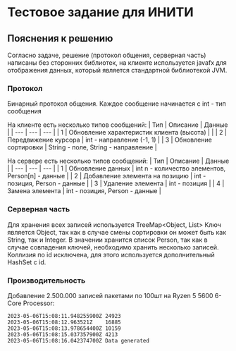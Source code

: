 # Тестовое задание для ИНИТИ

## Пояснения к решению
Согласно задаче, решение (протокол общения, серверная часть) написаны без сторонних библиотек, на клиенте используется javafx для отображения данных, который является стандартной библиотекой JVM.

### Протокол
Бинарный протокол общения.
Каждое сообщение начинается с int - тип сообщения

На клиенте есть несколько типов сообщений:
| Тип | Описание | Данные |
| --- | --- | --- |
| 1 | Обновление характеристик клиента (высота) | |
| 2 | Передвижение курсора | int - направление (-1, 1) |
| 3 | Обновление сортировки | String - поле, String - направление |

На сервере есть несколько типов сообщений:
| Тип | Описание | Данные |
| --- | --- | --- |
| 1 | Обновление данных | int n - количество элементов, Person[n] - данные |
| 2 | Добавление элемента на позицию | int - позиция, Person - данные |
| 3 | Удаление элемента | int - позиция |
| 4 | Замена элемента | int - позиция, Person - данные |

### Серверная часть
Для хранения всех записей используется TreeMap<Object, List<Person>>
Ключ является Object, так как в случае смены сортировки он может быть как String, так и Integer.
В значении хранится список Person, так как в случае совпадения ключей, необходимо хранить несколько записей.
Коллизия по id исключена, для этого используется дополнительный HashSet с id.

### Производительность
Добавление 2.500.000 записей пакетами по 100шт на Ryzen 5 5600 6-Core Processor:
```
2023-05-06T15:08:11.948255900Z 24923
2023-05-06T15:08:12.963521Z    16885
2023-05-06T15:08:13.978654400Z 10159
2023-05-06T15:08:15.037357900Z 4213
2023-05-06T15:08:16.042374700Z Data generated
```